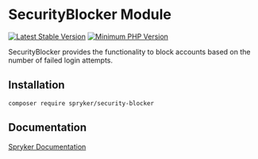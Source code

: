 # SecurityBlocker Module
[![Latest Stable Version](https://poser.pugx.org/spryker/security-blocker/v/stable.svg)](https://packagist.org/packages/spryker/security-blocker)
[![Minimum PHP Version](https://img.shields.io/badge/php-%3E%3D%208.0-8892BF.svg)](https://php.net/)

SecurityBlocker provides the functionality to block accounts based on the number of failed login attempts.

## Installation

```
composer require spryker/security-blocker
```

## Documentation

[Spryker Documentation](https://docs.spryker.com)

